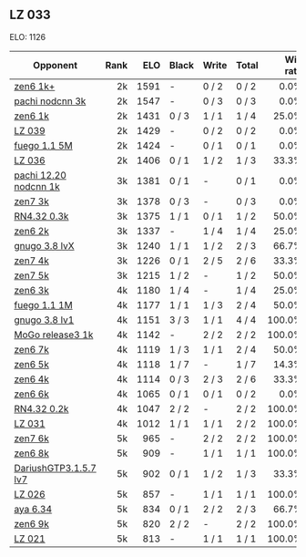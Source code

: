 ## LZ 033 ##

ELO: 1126

Opponent | Rank | ELO | Black | Write | Total | Win rate
---------|-----:|----:|-------|-------|-------|-------:
[zen6 1k+](zen6%201k+.md) | 2k | 1591 | - | 0 / 2 | 0 / 2 | 0.0%
[pachi nodcnn 3k](pachi%20nodcnn%203k.md) | 2k | 1547 | - | 0 / 3 | 0 / 3 | 0.0%
[zen6 1k](zen6%201k.md) | 2k | 1431 | 0 / 3 | 1 / 1 | 1 / 4 | 25.0%
[LZ 039](LZ%20039.md) | 2k | 1429 | - | 0 / 2 | 0 / 2 | 0.0%
[fuego 1.1 5M](fuego%201.1%205M.md) | 2k | 1424 | - | 0 / 1 | 0 / 1 | 0.0%
[LZ 036](LZ%20036.md) | 2k | 1406 | 0 / 1 | 1 / 2 | 1 / 3 | 33.3%
[pachi 12.20 nodcnn 1k](pachi%2012.20%20nodcnn%201k.md) | 3k | 1381 | 0 / 1 | - | 0 / 1 | 0.0%
[zen7 3k](zen7%203k.md) | 3k | 1378 | 0 / 3 | - | 0 / 3 | 0.0%
[RN4.32 0.3k](RN4.32%200.3k.md) | 3k | 1375 | 1 / 1 | 0 / 1 | 1 / 2 | 50.0%
[zen6 2k](zen6%202k.md) | 3k | 1337 | - | 1 / 4 | 1 / 4 | 25.0%
[gnugo 3.8 lvX](gnugo%203.8%20lvX.md) | 3k | 1240 | 1 / 1 | 1 / 2 | 2 / 3 | 66.7%
[zen7 4k](zen7%204k.md) | 3k | 1226 | 0 / 1 | 2 / 5 | 2 / 6 | 33.3%
[zen7 5k](zen7%205k.md) | 3k | 1215 | 1 / 2 | - | 1 / 2 | 50.0%
[zen6 3k](zen6%203k.md) | 4k | 1180 | 1 / 4 | - | 1 / 4 | 25.0%
[fuego 1.1 1M](fuego%201.1%201M.md) | 4k | 1177 | 1 / 1 | 1 / 3 | 2 / 4 | 50.0%
[gnugo 3.8 lv1](gnugo%203.8%20lv1.md) | 4k | 1151 | 3 / 3 | 1 / 1 | 4 / 4 | 100.0%
[MoGo release3 1k](MoGo%20release3%201k.md) | 4k | 1142 | - | 2 / 2 | 2 / 2 | 100.0%
[zen6 7k](zen6%207k.md) | 4k | 1119 | 1 / 3 | 1 / 1 | 2 / 4 | 50.0%
[zen6 5k](zen6%205k.md) | 4k | 1118 | 1 / 7 | - | 1 / 7 | 14.3%
[zen6 4k](zen6%204k.md) | 4k | 1114 | 0 / 3 | 2 / 3 | 2 / 6 | 33.3%
[zen6 6k](zen6%206k.md) | 4k | 1065 | 0 / 1 | 0 / 1 | 0 / 2 | 0.0%
[RN4.32 0.2k](RN4.32%200.2k.md) | 4k | 1047 | 2 / 2 | - | 2 / 2 | 100.0%
[LZ 031](LZ%20031.md) | 4k | 1012 | 1 / 1 | 1 / 1 | 2 / 2 | 100.0%
[zen7 6k](zen7%206k.md) | 5k | 965 | - | 2 / 2 | 2 / 2 | 100.0%
[zen6 8k](zen6%208k.md) | 5k | 909 | - | 1 / 1 | 1 / 1 | 100.0%
[DariushGTP3.1.5.7 lv7](DariushGTP3.1.5.7%20lv7.md) | 5k | 902 | 0 / 1 | 1 / 2 | 1 / 3 | 33.3%
[LZ 026](LZ%20026.md) | 5k | 857 | - | 1 / 1 | 1 / 1 | 100.0%
[aya 6.34](aya%206.34.md) | 5k | 834 | 0 / 1 | 2 / 2 | 2 / 3 | 66.7%
[zen6 9k](zen6%209k.md) | 5k | 820 | 2 / 2 | - | 2 / 2 | 100.0%
[LZ 021](LZ%20021.md) | 5k | 813 | - | 1 / 1 | 1 / 1 | 100.0%
